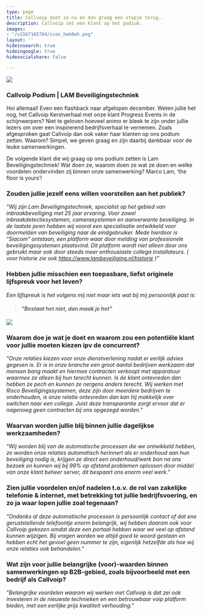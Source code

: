 ```yaml
---
type: page
title: Callvoip doet zo nu en dan graag een stapje terug..
description: Callvoip zet een klant op het podium.
images:
- "/v1567165784/icon_hwk0eh.png"
layout: ''
hideinsearch: true
hideingoogle: true
hidesocialshare: false

---
```

![](https://res.cloudinary.com/callvoip/image/upload/v1562335206/65_hm1o1z.png)

### Callvoip Podium | LAM Beveiligingstechniek

Hoi allemaal! Even een flashback naar afgelopen december. Weten jullie het nog, het Callvoip Kerstverhaal met onze klant Progress Events in de schijnwerpers? Niet te geloven hoeveel animo er bleek te zijn onder jullie lezers om over een inspirerend bedrijfsverhaal te vernemen. Zoals afgesproken gaat Callvoip dan ook vaker haar klanten op ons podium zetten. Waarom? Simpel, we geven graag en zijn daarbij dankbaar voor de leuke samenwerkingen.

De volgende klant die wij graag op ons podium zetten is Lam Beveiligingstechniek! Wat doen ze, waarom doen ze wat ze doen en welke voordelen ondervinden zij binnen onze samenwerking? Marco Lam, ‘the floor is yours’!

### Zouden jullie jezelf eens willen voorstellen aan het publiek?

_"Wij zijn Lam Beveiligingstechniek, specialist op het gebied van inbraakbeveiliging met 25 jaar ervaring. Voor zowel inbraakdetectiesystemen, camerasystemen en aanverwante beveiliging. In de laatste jaren hebben wij vooral een specialisatie ontwikkeld voor doormelden van beveiliging naar de eindgebruiker. Mede hierdoor is "Siacom" ontstaan, een platform waar door melding van professionele beveiligingssystemen plaatsvind. Dit platform wordt niet alleen door ons gebruikt maar ook door steeds meer enthousiaste collega installateurs. ( voor historie zie ook https://www.lambeveiliging.nl/historie )"_

### Hebben jullie misschien een toepasbare, liefst originele lijfspreuk voor het leven?

_Een lijfspreuk is het volgens mij niet maar iets wat bij mij persoonlijk past is:_

> #### **_"Bestaat het niet, dan maak je het"_**

![](https://res.cloudinary.com/callvoip/image/upload/v1562335206/2020-03-05_1_j1tbpa.png)

### Waarom doe je wat je doet en waarom zou een potentiële klant voor jullie moeten kiezen ipv de concurrent?

_"Onze relaties kiezen voor onze dienstverlening nadat er eerlijk advies gegeven is. Er is in onze branche een groot aantal bedrijven werkzaam dat mensen bang maakt en hiermee contracten verkoopt met apparatuur waarmee ze alleen bij hun terecht kunnen. Is de klant ontevreden dan hebben ze pech en kunnen ze nergens anders terecht. Wij werken met Risco Beveiligingssystemen, deze zijn door meerdere bedrijven te onderhouden, is onze relatie ontevreden dan kan hij makkelijk over switchen naar een collega. Juist deze transparantie zorgt ervoor dat er nagenoeg geen contracten bij ons opgezegd worden."_

### Waarvan worden jullie blij binnen jullie dagelijkse werkzaamheden?

_"Wij worden blij van de automatische processen die we ontwikkeld hebben, zo worden onze relaties automatisch herinnert als er onderhoud aan hun beveiliging nodig is, krijgen ze direct een onderhoud/werk bon na ons bezoek en kunnen wij bij 99% op afstand problemen oplossen door middel van onze klant beheer server, dit bespaart ons enorm veel werk."_

### Zien jullie voordelen en/of nadelen t.o.v. de rol van zakelijke telefonie & internet, met betrekking tot jullie bedrijfsvoering, en zo ja waar lopen jullie zoal tegenaan?

_"Ondanks al deze automatische processen is persoonlijk contact of dat ene geruststellende telefoontje enorm belangrijk, wij hebben daarom ook voor Callvoip gekozen omdat deze een portaal hebben waar we veel op afstand kunnen wijzigen. Bij vragen worden we altijd goed te woord gestaan en hebben echt het gevoel geen nummer te zijn, eigenlijk hetzelfde als hoe wij onze relaties ook behandelen."_

### Wat zijn voor jullie belangrijke (voor)-waarden binnen samenwerkingen op B2B-gebied, zoals bijvoorbeeld met een bedrijf als Callvoip?

_"Belangrijke voordelen waarom wij werken met Callvoip is dat zei ook investeren in de nieuwste technieken en een betrouwbaar voip platform bieden, met een eerlijke prijs kwaliteit verhouding."_
